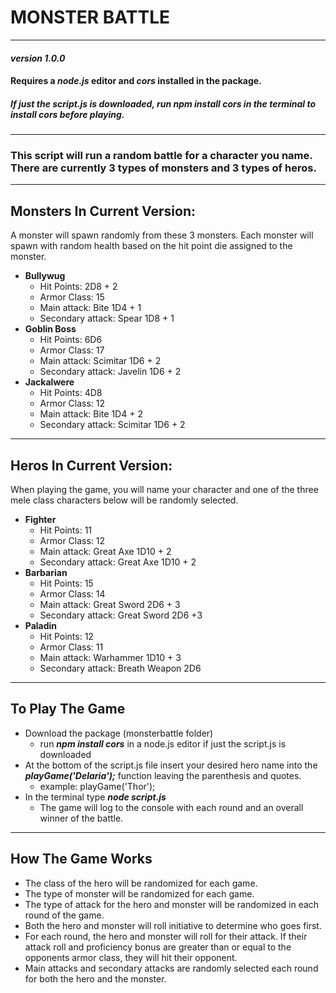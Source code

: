 
# **MONSTER BATTLE**
*******************

#### *version 1.0.0*
#### Requires a *node.js* editor and *cors* installed in the package.
##### If just the script.js is downloaded, run ***npm install cors*** in the terminal to install cors before playing.
********************

### This script will run a random battle for a character you name. There are currently 3 types of monsters and 3 types of heros. 
*****************************************

## **Monsters In Current Version:**
A monster will spawn randomly from these 3 monsters. Each monster will spawn with random health based on the hit point die assigned to the monster.
- **Bullywug**
    - Hit Points: 2D8 + 2
    - Armor Class: 15
    - Main attack: Bite 1D4 + 1
    - Secondary attack: Spear 1D8 + 1
- **Goblin Boss**
    - Hit Points: 6D6
    - Armor Class: 17
    - Main attack: Scimitar 1D6 + 2
    - Secondary attack: Javelin 1D6 + 2
- **Jackalwere**
    - Hit Points: 4D8
    - Armor Class: 12
    - Main attack: Bite 1D4 + 2
    - Secondary attack: Scimitar 1D6 + 2
***************************************************

## **Heros In Current Version:**
When playing the game, you will name your character and one of the three mele class characters below will be randomly selected. 
- **Fighter**
    - Hit Points: 11
    - Armor Class: 12
    - Main attack: Great Axe 1D10 + 2
    - Secondary attack: Great Axe 1D10 + 2
- **Barbarian**
    - Hit Points: 15
    - Armor Class: 14
    - Main attack: Great Sword 2D6 + 3
    - Secondary attack: Great Sword 2D6 +3
- **Paladin**
    - Hit Points: 12
    - Armor Class: 11
    - Main attack: Warhammer 1D10 + 3
    - Secondary attack: Breath Weapon 2D6
****************************************************

## **To Play The Game**
- Download the package (monsterbattle folder)
    - run ***npm install cors*** in a node.js editor if just the script.js is downloaded
- At the bottom of the script.js file insert your desired hero name into the ***playGame('Delaria');*** function leaving the parenthesis and quotes. 
    - example: playGame('Thor');
- In the terminal type ***node script.js***
    - The game will log to the console with each round and an overall winner of the battle. 
***************************************************
## **How The Game Works**
- The class of the hero will be randomized for each game.
- The type of monster will be randomized for each game.
- The type of attack for the hero and monster will be randomized in each round of the game.
- Both the hero and monster will roll initiative to determine who goes first.
- For each round, the hero and monster will roll for their attack. If their attack roll and proficiency bonus are greater than or equal to the opponents armor class, they will hit their opponent.
- Main attacks and secondary attacks are randomly selected each round for both the hero and the monster.